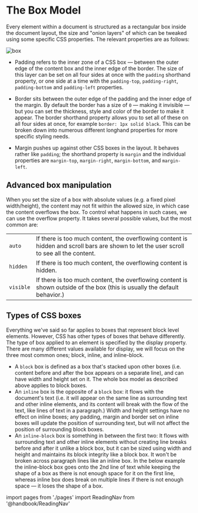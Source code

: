 # The Box Model

Every element within a document is structured as a rectangular box inside the document layout, the size and "onion layers" of which can be tweaked using some specific CSS properties. The relevant properties are as follows:

![box](https://mdn.mozillademos.org/files/13647/box-model-standard-small.png)

- Padding refers to the inner zone of a CSS box — between the outer edge of the content box and the inner edge of the border. The size of this layer can be set on all four sides at once with the `padding` shorthand property, or one side at a time with the `padding-top`, `padding-right`, `padding-bottom` and `padding-left` properties.

- Border sits between the outer edge of the padding and the inner edge of the margin. By default the border has a size of `0` — making it invisible — but you can set the thickness, style and color of the border to make it appear. The border shorthand property allows you to set all of these on all four sides at once, for example `border: 1px solid black`. This can be broken down into numerous different longhand properties for more specific styling needs.

- Margin pushes up against other CSS boxes in the layout. It behaves rather like `padding`; the shorthand property is `margin` and the individual properties are `margin-top`, `margin-right`, `margin-bottom`, and `margin-left`.

## Advanced box manipulation

When you set the size of a box with absolute values (e.g. a fixed pixel width/height), the content may not fit within the allowed size, in which case the content overflows the box. To control what happens in such cases, we can use the overflow property. It takes several possible values, but the most common are:

|           |                                                                                                                                          |
| --------- | ---------------------------------------------------------------------------------------------------------------------------------------- |
| `auto`    | If there is too much content, the overflowing content is hidden and scroll bars are shown to let the user scroll to see all the content. |
| `hidden`  | If there is too much content, the overflowing content is hidden.                                                                         |
| `visible` | If there is too much content, the overflowing content is shown outside of the box (this is usually the default behavior.)                |

## Types of CSS boxes

Everything we've said so far applies to boxes that represent block level elements. However, CSS has other types of boxes that behave differently. The type of box applied to an element is specified by the display property. There are many different values available for display, we will focus on the three most common ones; block, inline, and inline-block.

- A `block` box is defined as a box that's stacked upon other boxes (i.e. content before and after the box appears on a separate line), and can have width and height set on it. The whole box model as described above applies to block boxes.
- An `inline` box is the opposite of a `block` box: it flows with the document's text (i.e. it will appear on the same line as surrounding text and other inline elements, and its content will break with the flow of the text, like lines of text in a paragraph.) Width and height settings have no effect on inline boxes; any padding, margin and border set on inline boxes will update the position of surrounding text, but will not affect the position of surrounding block boxes.
- An `inline-block` box is something in between the first two: It flows with surrounding text and other inline elements without creating line breaks before and after it unlike a block box, but it can be sized using width and height and maintains its block integrity like a block box. It won't be broken across paragraph lines like an inline box. In the below example the inline-block box goes onto the 2nd line of text while keeping the shape of a box as there is not enough space for it on the first line, whereas inline box does break on multiple lines if there is not enough space — it loses the shape of a box.

import pages from './pages'
import ReadingNav from '@handbook/ReadingNav'

<ReadingNav pages={pages}/>
